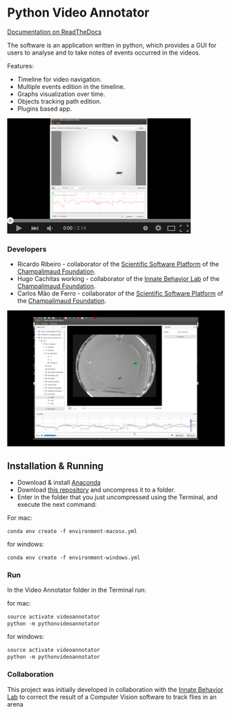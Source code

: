 # Python Video Annotator

[Documentation on ReadTheDocs](https://pythonvideoannotator.readthedocs.io)


The software is an application written in python, which provides a GUI for users to analyse and to take notes of events occurred in the videos.

Features:
* Timeline for video navigation.
* Multiple events edition in the timeline.
* Graphs visualization over time.
* Objects tracking path edition.
* Plugins based app.

[![Video](/docs/video.png)](https://www.youtube.com/watch?v=IE_mtCHc9bQ)


### Developers

* Ricardo Ribeiro - collaborator of the [Scientific Software Platform](http://neuro.fchampalimaud.org/en/research/platforms/staff/Scientific%20Software/) of the [Champalimaud Foundation](http://fchampalimaud.org).
* Hugo Cachitas working - collaborator of the [Innate Behavior Lab](http://neuro.fchampalimaud.org/en/research/investigators/research-groups/group/Vasconcelos/) of the [Champalimaud Foundation](http://fchampalimaud.org).
* Carlos Mão de Ferro - collaborator of the [Scientific Software Platform](http://neuro.fchampalimaud.org/en/research/platforms/staff/Scientific%20Software/) of the [Champalimaud Foundation](http://fchampalimaud.org).


![Video annotator screenshot](/docs/screenshot.png?raw=true "Screen")

## Installation & Running

- Download & install [Anaconda](https://www.anaconda.com/download/)
- Download [this repository](https://github.com/UmSenhorQualquer/pythonVideoAnnotator/archive/v2.0.zip) and uncompress it to a folder.
- Enter in the folder that you just uncompressed using the Terminal, and execute the next command: 

For mac:
```
conda env create -f environment-macosx.yml
```

for windows:
```
conda env create -f environment-windows.yml
```

### Run

In the Video Annotator folder in the Terminal run:

for mac:
```
source activate videoannotator
python -m pythonvideoannotator
```
for windows:
```
source activate videoannotator
python -m pythonvideoannotator
```


### Collaboration

This project was initially developed in collaboration with the [Innate Behavior Lab](http://neuro.fchampalimaud.org/en/research/investigators/research-groups/group/Vasconcelos/) to correct the result of a Computer Vision software to track flies in an arena
